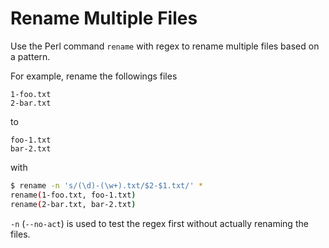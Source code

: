 # Rename Multiple Files

Use the Perl command `rename` with regex to rename multiple files based on a pattern.

For example, rename the followings files
```
1-foo.txt
2-bar.txt
```
to
```
foo-1.txt
bar-2.txt
```
with
```bash
$ rename -n 's/(\d)-(\w+).txt/$2-$1.txt/' *
rename(1-foo.txt, foo-1.txt)
rename(2-bar.txt, bar-2.txt)
```
`-n` (`--no-act`) is used to test the regex first without actually renaming the files.
